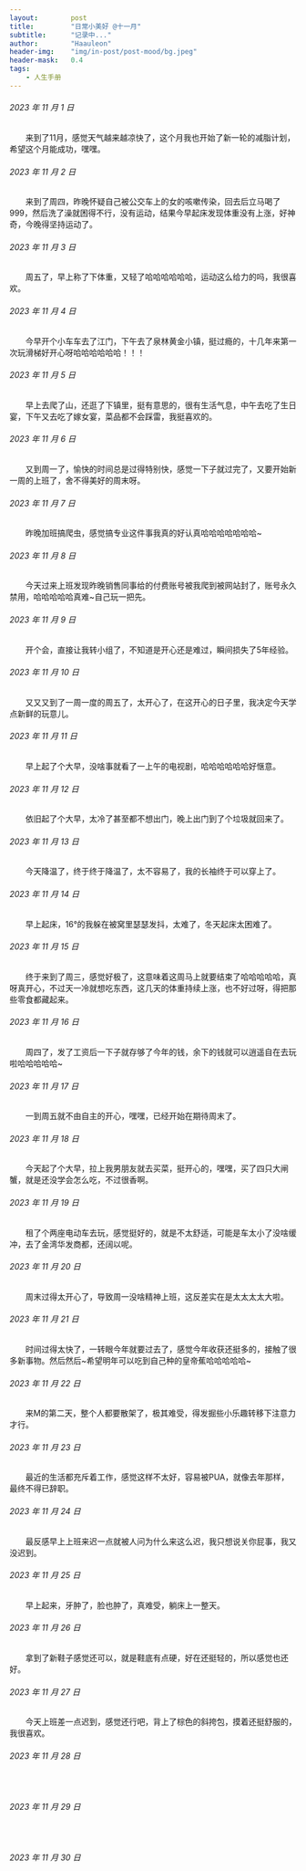 ```yaml
---
layout:        post
title:         "日常小美好 @十一月"
subtitle:      "记录中..."
author:        "Haauleon"
header-img:    "img/in-post/post-mood/bg.jpeg"
header-mask:   0.4
tags:
    - 人生手册
---
```


###### 2023 年 11 月 1 日
&emsp;&emsp;来到了11月，感觉天气越来越凉快了，这个月我也开始了新一轮的减脂计划，希望这个月能成功，嘿嘿。

###### 2023 年 11 月 2 日
&emsp;&emsp;来到了周四，昨晚怀疑自己被公交车上的女的咳嗽传染，回去后立马喝了999，然后洗了澡就困得不行，没有运动，结果今早起床发现体重没有上涨，好神奇，今晚得坚持运动了。

###### 2023 年 11 月 3 日
&emsp;&emsp;周五了，早上称了下体重，又轻了哈哈哈哈哈哈，运动这么给力的吗，我很喜欢。

###### 2023 年 11 月 4 日
&emsp;&emsp;今早开个小车车去了江门，下午去了泉林黄金小镇，挺过瘾的，十几年来第一次玩滑梯好开心呀哈哈哈哈哈哈！！！

###### 2023 年 11 月 5 日
&emsp;&emsp;早上去爬了山，还逛了下镇里，挺有意思的，很有生活气息，中午去吃了生日宴，下午又去吃了嫁女宴，菜品都不会踩雷，我挺喜欢的。

###### 2023 年 11 月 6 日
&emsp;&emsp;又到周一了，愉快的时间总是过得特别快，感觉一下子就过完了，又要开始新一周的上班了，舍不得美好的周末呀。

###### 2023 年 11 月 7 日
&emsp;&emsp;昨晚加班搞爬虫，感觉搞专业这件事我真的好认真哈哈哈哈哈哈哈~

###### 2023 年 11 月 8 日
&emsp;&emsp;今天过来上班发现昨晚销售同事给的付费账号被我爬到被网站封了，账号永久禁用，哈哈哈哈哈真难~自己玩一把先。

###### 2023 年 11 月 9 日
&emsp;&emsp;开个会，直接让我转小组了，不知道是开心还是难过，瞬间损失了5年经验。

###### 2023 年 11 月 10 日
&emsp;&emsp;又又又到了一周一度的周五了，太开心了，在这开心的日子里，我决定今天学点新鲜的玩意儿。

###### 2023 年 11 月 11 日
&emsp;&emsp;早上起了个大早，没啥事就看了一上午的电视剧，哈哈哈哈哈哈好惬意。

###### 2023 年 11 月 12 日
&emsp;&emsp;依旧起了个大早，太冷了甚至都不想出门，晚上出门到了个垃圾就回来了。

###### 2023 年 11 月 13 日
&emsp;&emsp;今天降温了，终于终于降温了，太不容易了，我的长袖终于可以穿上了。

###### 2023 年 11 月 14 日
&emsp;&emsp;早上起床，16°的我躲在被窝里瑟瑟发抖，太难了，冬天起床太困难了。

###### 2023 年 11 月 15 日
&emsp;&emsp;终于来到了周三，感觉好极了，这意味着这周马上就要结束了哈哈哈哈哈，真呀真开心，不过天一冷就想吃东西，这几天的体重持续上涨，也不好过呀，得把那些零食都藏起来。

###### 2023 年 11 月 16 日
&emsp;&emsp;周四了，发了工资后一下子就存够了今年的钱，余下的钱就可以逍遥自在去玩啦哈哈哈哈哈~

###### 2023 年 11 月 17 日
&emsp;&emsp;一到周五就不由自主的开心，嘿嘿，已经开始在期待周末了。

###### 2023 年 11 月 18 日
&emsp;&emsp;今天起了个大早，拉上我男朋友就去买菜，挺开心的，嘿嘿，买了四只大闸蟹，就是还没学会怎么吃，不过很香啊。

###### 2023 年 11 月 19 日
&emsp;&emsp;租了个两座电动车去玩，感觉挺好的，就是不太舒适，可能是车太小了没啥缓冲，去了金湾华发商都，还阔以呢。

###### 2023 年 11 月 20 日
&emsp;&emsp;周末过得太开心了，导致周一没啥精神上班，这反差实在是太太太太大啦。

###### 2023 年 11 月 21 日
&emsp;&emsp;时间过得太快了，一转眼今年就要过去了，感觉今年收获还挺多的，接触了很多新事物。然后然后~希望明年可以吃到自己种的皇帝蕉哈哈哈哈哈~

###### 2023 年 11 月 22 日
&emsp;&emsp;来M的第二天，整个人都要散架了，极其难受，得发掘些小乐趣转移下注意力才行。

###### 2023 年 11 月 23 日
&emsp;&emsp;最近的生活都充斥着工作，感觉这样不太好，容易被PUA，就像去年那样，最终不得已辞职。

###### 2023 年 11 月 24 日
&emsp;&emsp;最反感早上上班来迟一点就被人问为什么来这么迟，我只想说关你屁事，我又没迟到。

###### 2023 年 11 月 25 日
&emsp;&emsp;早上起来，牙肿了，脸也肿了，真难受，躺床上一整天。

###### 2023 年 11 月 26 日
&emsp;&emsp;拿到了新鞋子感觉还可以，就是鞋底有点硬，好在还挺轻的，所以感觉也还好。

###### 2023 年 11 月 27 日
&emsp;&emsp;今天上班差一点迟到，感觉还行吧，背上了棕色的斜挎包，摸着还挺舒服的，我很喜欢。

###### 2023 年 11 月 28 日
&emsp;&emsp;

###### 2023 年 11 月 29 日
&emsp;&emsp;

###### 2023 年 11 月 30 日
&emsp;&emsp;